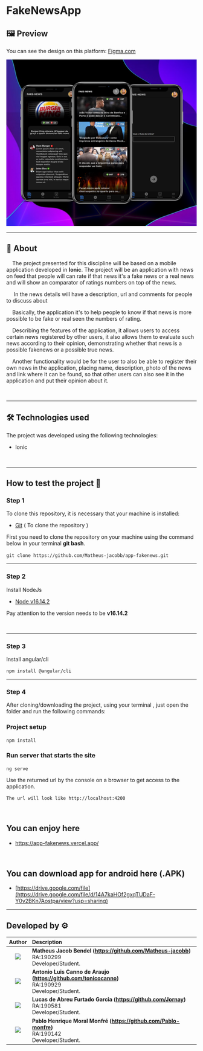 # FakeNewsApp

## 🖼️ **Preview**
You can see the design on this platform: [Figma.com](https://www.figma.com/file/NcVEu1j4nLkyL3hcljvoqt/PA7---FAKENEWS-APP?node-id=32%3A135)

![img](src/assets/imgs/git_template.png)

---
## 📃 **About**

&nbsp;&nbsp;&nbsp;&nbsp;The project presented for this discipline will be based on a mobile application developed in **Ionic**. The project will be an application with news on feed that people will can rate if that news it's a fake news or a real news and will show an comparator of ratings numbers on top of the news.

&nbsp;&nbsp;&nbsp;&nbsp; In the news details will have a description, url and comments for people to discuss about

&nbsp;&nbsp;&nbsp;&nbsp;Basically, the application it's to help people to know if that news is more possible to be fake or real seen the numbers of rating.

&nbsp;&nbsp;&nbsp;&nbsp;Describing the features of the application, it allows users to access certain news registered by other users, it also allows them to evaluate such news according to their opinion, demonstrating whether that news is a possible fakenews or a possible true news.

&nbsp;&nbsp;&nbsp;&nbsp;Another functionality would be for the user to also be able to register their own news in the application, placing name, description, photo of the news and link where it can be found, so that other users can also see it in the application and put their opinion about it.

<br>

---

## 🛠 **Technologies used**

The project was developed using the following technologies:

- Ionic
 
<br>

---

## **How to test the project** 🔧

### **Step 1**

To clone this repository, it is necessary that your machine is installed:

- [Git](https://git-scm.com/downloads)&nbsp;( 
To clone the repository )

First you need to clone the repository on your machine using the command below in your terminal **git bash**.

`git clone https://github.com/Matheus-jacobb/app-fakenews.git`

---

### **Step 2**

Install NodeJs

 - [Node v16.14.2](https://nodejs.org/en/)

Pay attention to the version needs to be **v16.14.2**

<br>

---

### **Step 3**

Install angular/cli 
```
npm install @angular/cli
```
---
### **Step 4**

After cloning/downloading the project, using your terminal , just open the folder and run the following commands:

### Project setup
```
npm install
```

### Run server that starts the site
```
ng serve
```

Use the returned  url by the console on a browser to get access to the application.
```
The url will look like http://localhost:4200
```
<br>

## **You can enjoy here** 
 - https://app-fakenews.vercel.app/
<br>

## **You can download app for android here (.APK)**
 - [https://drive.google.com/file](https://drive.google.com/file/d/14A7kaHOf2gxqTUDaF-Y0v2BKn7Aostpa/view?usp=sharing)

---

## Developed by ⚙

| Author | Description |
| :---: | :--- |
| <img src="https://avatars.githubusercontent.com/u/70240646?v=4" width="170"> | **Matheus Jacob Bendel (https://github.com/Matheus-jacobb)**<br>RA:190299<br> Developer/Student.<br> ||
<img src="https://avatars.githubusercontent.com/u/69996623?v=4" width="170"> | **Antonio Luis Canno de Araujo (https://github.com/tonicocanno)**<br>RA:190929<br>  Developer/Student.<br> ||
<img src="https://avatars.githubusercontent.com/u/52716819?v=4" width="170"> | **Lucas de Abreu Furtado Garcia (https://github.com/Jornay)**<br>RA:190581<br> Developer/Student.<br> ||
<img src="https://png.pngtree.com/element_our/20200610/ourlarge/pngtree-character-default-avatar-image_2237203.jpg" width="170"> | **Pablo Henrique Moral Monfré  (https://github.com/Pablo-monfre)**<br>RA:190142<br>  Developer/Student.<br> ||
